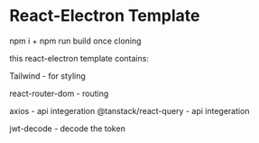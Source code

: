 # React-Electron Template

npm i + npm run build once cloning 

this react-electron template contains:


Tailwind - for styling

react-router-dom - routing

axios - api integeration
@tanstack/react-query - api integeration

jwt-decode - decode the token

